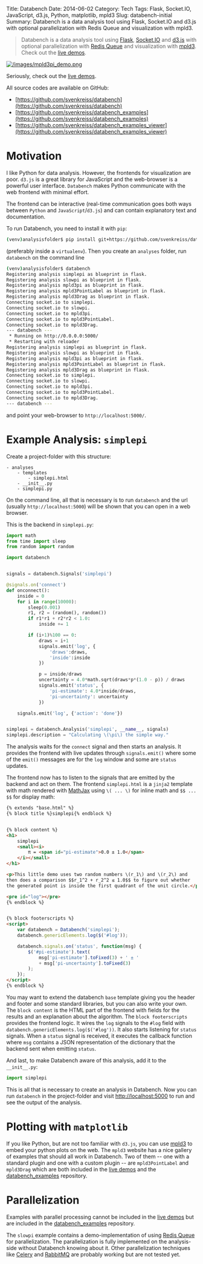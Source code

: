 Title: Databench
Date: 2014-06-02
Category: Tech
Tags: Flask, Socket.IO, JavaScript, d3.js, Python, matplotlib, mpld3
Slug: databench-initial
Summary: Databench is a data analysis tool using Flask, Socket.IO and d3.js with optional parallelization with Redis Queue and visualization with mpld3.

> Databench is a data analysis tool using [Flask](http://flask.pocoo.org/), [Socket.IO](http://socket.io/) and [d3.js](http://d3js.org/) with optional parallelization with [Redis Queue](http://python-rq.org/) and visualization with [mpld3](http://mpld3.github.io/). Check out the [live demos](http://databench-examples-viewer.svenkreiss.com/).


[![/images/mpld3pi_demo.png](/images/mpld3pi_demo.png)](http://databench-examples-viewer.svenkreiss.com/)

Seriously, check out the [live demos](http://databench-examples-viewer.svenkreiss.com/). 

All source codes are available on GitHub:

* [https://github.com/svenkreiss/databench](https://github.com/svenkreiss/databench)
* [https://github.com/svenkreiss/databench_examples](https://github.com/svenkreiss/databench_examples)
* [https://github.com/svenkreiss/databench_examples_viewer](https://github.com/svenkreiss/databench_examples_viewer)



# Motivation

I like Python for data analysis. However, the frontends for visualization are poor. `d3.js` is a great library for JavaScript and the web-browser is a powerful user interface. `Databench` makes Python communicate with the web frontend with minimal effort.

The frontend can be interactive (real-time communication goes both ways between `Python` and `JavaScript`/`d3.js`) and can contain explanatory text and documentation.

To run Databench, you need to install it with `pip`:
```bash
(venv)analysisfolder$ pip install git+https://github.com/svenkreiss/databench.git
```
(preferably inside a `virtualenv`). Then you create an `analyses` folder, run `databench` on the command line
```bash
(venv)analysisfolder$ databench
Registering analysis simplepi as blueprint in flask.
Registering analysis slowpi as blueprint in flask.
Registering analysis mpld3pi as blueprint in flask.
Registering analysis mpld3PointLabel as blueprint in flask.
Registering analysis mpld3Drag as blueprint in flask.
Connecting socket.io to simplepi.
Connecting socket.io to slowpi.
Connecting socket.io to mpld3pi.
Connecting socket.io to mpld3PointLabel.
Connecting socket.io to mpld3Drag.
--- databench ---
 * Running on http://0.0.0.0:5000/
 * Restarting with reloader
Registering analysis simplepi as blueprint in flask.
Registering analysis slowpi as blueprint in flask.
Registering analysis mpld3pi as blueprint in flask.
Registering analysis mpld3PointLabel as blueprint in flask.
Registering analysis mpld3Drag as blueprint in flask.
Connecting socket.io to simplepi.
Connecting socket.io to slowpi.
Connecting socket.io to mpld3pi.
Connecting socket.io to mpld3PointLabel.
Connecting socket.io to mpld3Drag.
--- databench ---
```
and point your web-browser to `http://localhost:5000/`.


# Example Analysis: `simplepi`

Create a project-folder with this structure:
```
- analyses
    - templates
        - simplepi.html
    - __init__.py
    - simplepi.py
```


On the command line, all that is necessary is to run `databench` and the url (usually `http://localhost:5000`) will be shown that you can open in a web browser.

This is the backend in `simplepi.py`:

```python
import math
from time import sleep
from random import random

import databench


signals = databench.Signals('simplepi')

@signals.on('connect')
def onconnect():
    inside = 0
    for i in range(10000):
        sleep(0.001)
        r1, r2 = (random(), random())
        if r1*r1 + r2*r2 < 1.0:
            inside += 1

        if (i+1)%100 == 0:
            draws = i+1
            signals.emit('log', {
                'draws':draws,
                'inside':inside
            })

            p = inside/draws
            uncertainty = 4.0*math.sqrt(draws*p*(1.0 - p)) / draws
            signals.emit('status', {
                'pi-estimate': 4.0*inside/draws,
                'pi-uncertainty': uncertainty
            })

    signals.emit('log', {'action': 'done'})


simplepi = databench.Analysis('simplepi', __name__, signals)
simplepi.description = "Calculating \(\pi\) the simple way."
```

The analysis waits for the `connect` signal and then starts an analysis. It provides the frontend with live updates through `signals.emit()` where some of the `emit()` messages are for the `log` window and some are `status` updates.

The frontend now has to listen to the signals that are emitted by the backend and act on them. The frontend `simplepi.html` is a `jinja2` template with math rendered with [MathJax](http://www.mathjax.org/) using `\( ... \)` for inline math and `$$ ... $$` for display math:

```html
{% extends "base.html" %}
{% block title %}simplepi{% endblock %}


{% block content %}
<h1>
    simplepi
    <small><i>
        π = <span id="pi-estimate">0.0 ± 1.0</span>
    </i></small>
</h1>

<p>This little demo uses two random numbers \(r_1\) and \(r_2\) and
then does a comparison $$r_1^2 + r_2^2 ≤ 1.0$$ to figure out whether
the generated point is inside the first quadrant of the unit circle.</p>

<pre id="log"></pre>
{% endblock %}


{% block footerscripts %}
<script>
    var databench = Databench('simplepi');
    databench.genericElements.log($('#log'));

    databench.signals.on('status', function(msg) {
        $('#pi-estimate').text(
            msg['pi-estimate'].toFixed(3) + ' ± '
            + msg['pi-uncertainty'].toFixed(3)
        );
    });
</script>
{% endblock %}
```

You may want to extend the databench `base` template giving you the header and footer and some standard libraries, but you can also write your own. The `block content` is the HTML part of the frontend with fields for the results and an explanation about the algorithm. The `block footerscripts` provides the frontend logic. It wires the `log` signals to the `#log` field with `databench.genericElements.log($('#log'))`. It also starts listening for `status` signals. When a `status` signal is received, it executes the callback function where `msg` contains a JSON representation of the dictionary that the backend sent when emitting `status`.

And last, to make Databench aware of this analysis, add it to the `__init__.py`:
```python
import simplepi
```

This is all that is necessary to create an analysis in Databench. Now you can run `databench` in the project-folder and visit [http://localhost:5000](http://localhost:5000) to run and see the output of the analysis.


# Plotting with `matplotlib`

If you like Python, but are not too familiar with `d3.js`, you can use [mpld3](http://mpld3.github.io/) to embed your python plots on the web. The `mpld3` website has a nice gallery of examples that should all work in Databench. Two of them -- one with a standard plugin and one with a custom plugin -- are `mpld3PointLabel` and `mpld3Drag` which are both included in the [live demos](http://databench-examples-viewer.svenkreiss.com/) and the [databench_examples](https://github.com/svenkreiss/databench_examples) repository.


# Parallelization

Examples with parallel processing cannot be included in the [live demos](http://databench-examples-viewer.svenkreiss.com/) but are included in the [databench_examples](https://github.com/svenkreiss/databench_examples) repository. 

The `slowpi` example contains a demo-implementation of using [Redis Queue]() for parallelization. The parallelization is fully implemented on the analysis-side without Databench knowing about it. Other parallelization techniques like [Celery](http://www.celeryproject.org/) and [RabbitMQ](http://www.rabbitmq.com/) are probably working but are not tested yet.
